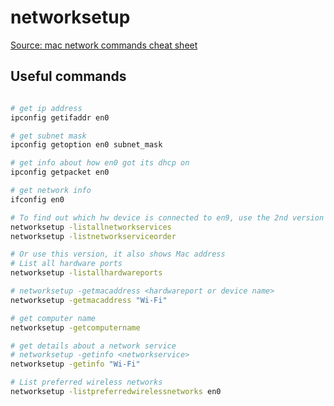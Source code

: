 # networksetup

[Source: mac network commands cheat sheet](https://gree2.github.io/mac/2015/07/18/mac-network-commands-cheat-sheet)

## Useful commands

```bash

# get ip address
ipconfig getifaddr en0

# get subnet mask
ipconfig getoption en0 subnet_mask

# get info about how en0 got its dhcp on
ipconfig getpacket en0

# get network info
ifconfig en0

# To find out which hw device is connected to en9, use the 2nd version
networksetup -listallnetworkservices
networksetup -listnetworkserviceorder

# Or use this version, it also shows Mac address
# List all hardware ports
networksetup -listallhardwareports

# networksetup -getmacaddress <hardwareport or device name>
networksetup -getmacaddress "Wi-Fi"

# get computer name
networksetup -getcomputername

# get details about a network service
# networksetup -getinfo <networkservice>
networksetup -getinfo "Wi-Fi"

# List preferred wireless networks
networksetup -listpreferredwirelessnetworks en0
```

